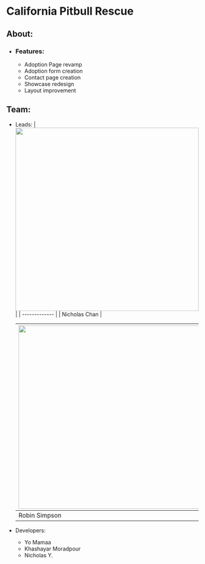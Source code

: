 # California Pitbull Rescue

## About:
  - ### Features:
    - Adoption Page revamp
    - Adoption form creation
    - Contact page creation
    - Showcase redesign
    - Layout improvement

## Team:
  - Leads:
      |<img src = "https://user-images.githubusercontent.com/80879010/230799426-1e53625e-3933-44bb-ab87-38abab18baf1.jpg" width="480">|
      | ------------- |
      | Nicholas Chan |
      
      |<img src = "https://user-images.githubusercontent.com/80879010/230800523-42c675cc-1f97-465f-ae66-bdc0f912cf67.jpg" width="480">|
      | ------------- |
      | Robin Simpson |
    
    
  - Developers:
    - Yo Mamaa
    - Khashayar Moradpour
    - Nicholas Y.

 
